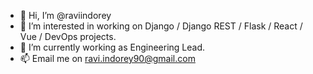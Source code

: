 - 👋 Hi, I’m @raviindorey
- 👀 I’m interested in working on Django / Django REST / Flask / React / Vue / DevOps projects.
- 🌱 I’m currently working as Engineering Lead.
- 📫 Email me on [ravi.indorey90@gmail.com](mailto:ravi.indorey90@gmail.com)
<!--- 💞️ I’m looking to collaborate on --->

<!---
raviindorey/raviindorey is a ✨ special ✨ repository because its `README.md` (this file) appears on your GitHub profile.
You can click the Preview link to take a look at your changes.
--->
